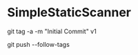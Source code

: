 # SimpleStaticScanner

git tag -a -m "Initial Commit" v1                                                                                                  

git push --follow-tags